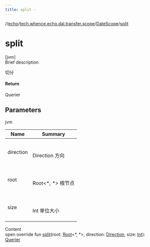 ```yaml
---
title: split -
---
```

//[echo](../../index.md)/[tech.whence.echo.dal.transfer.scope](../index.md)/[DateScope](index.md)/[split](split.md)



# split  
[jvm]  
Brief description  


切分



#### Return  


Querier



## Parameters  
  
jvm  
  
|  Name|  Summary| 
|---|---|
| direction| <br><br>Direction 方向<br><br>
| root| <br><br>Root<*, *> 根节点<br><br>
| size| <br><br>Int 单位大小<br><br>
  
  
Content  
open override fun [split](split.md)(root: [Root](../../tech.whence.echo.dal.transfer.node/-root/index.md)<*, *>, direction: [Direction](../../tech.whence.echo.dal.transfer.node/-direction/index.md), size: [Int](https://kotlinlang.org/api/latest/jvm/stdlib/kotlin/-int/index.html)): [Querier](../-querier/index.md)  



